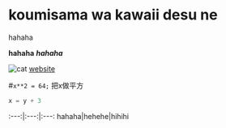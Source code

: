 # koumisama wa kawaii desu ne

hahaha

**hahaha**
***hahaha***

![cat](https://icatcare.org/app/uploads/2018/07/Thinking-of-getting-a-cat.png)
[website](https://www.google.com/url?sa=i&source=images&cd=&ved=2ahUKEwilx7bZoMnlAhXGw4sBHRLyAosQjRx6BAgBEAQ&url=https%3A%2F%2Ficatcare.org%2Fadvice%2Fthinking-of-getting-a-cat%2F&psig=AOvVaw0nwjM-Zlp87X8UYNzKm0No&ust=1572706041127022)

#`x**2 = 64;` 把x做平方

```c
x = y + 3
```
:---:|:---:|:---:
hahaha|hehehe|hihihi

